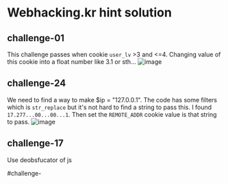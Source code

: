# Webhacking.kr hint solution

## challenge-01
This challenge passes when cookie `user_lv` >3 and <=4. Changing value of this cookie into a float number like 3.1 or sth...
![image](https://github.com/user-attachments/assets/4d80485d-485c-483c-a346-2392737bab08)

## challenge-24
We need to find a way to make $ip = "127.0.0.1".
The code has some filters which is `str_replace` but it's not hard to find a string to pass this.
I found `17.277...00...00...1`. Then set the `REMOTE_ADDR` cookie value is that string to pass.
![image](https://github.com/user-attachments/assets/46b4d529-ed6e-41f1-92ae-d465fe5b1ec0)

## challenge-17
Use deobsfucator of js

#challenge-

